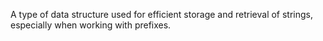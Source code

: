  A type of data structure used for efficient storage and retrieval of strings, especially when working with prefixes.
